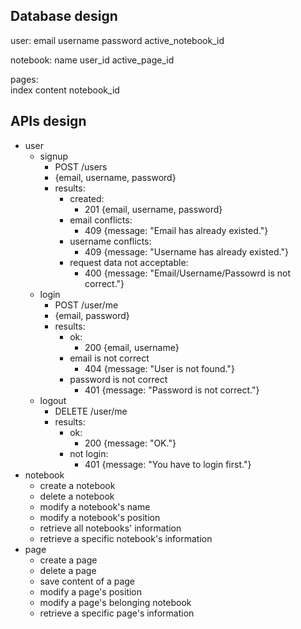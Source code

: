 ## Database design
user:
    email
    username
    password
    active_notebook_id

notebook:
    name
    user_id
    active_page_id

pages:    
    index
    content
    notebook_id


## APIs design

* user
    - signup
        + POST /users
        + {email, username, password}
        + results:
            * created: 
                - 201 {email, username, password}
            * email conflicts: 
                - 409 {message: "Email has already existed."}
            * username conflicts: 
                - 409 {message: "Username has already existed."} 
            * request data not acceptable: 
                - 400 {message: "Email/Username/Passowrd is not correct."}
    - login
        + POST /user/me
        + {email, password}
        + results:
            * ok:
                - 200 {email, username}
            * email is not correct
                - 404 {message: "User is not found."}
            * password is not correct
                - 401 {message: "Password is not correct."}
    - logout
        + DELETE /user/me
        + results:
            * ok:
                - 200 {message: "OK."}
            * not login:
                - 401 {message: "You have to login first."}
* notebook
    - create a notebook
    - delete a notebook
    - modify a notebook's name
    - modify a notebook's position
    - retrieve all notebooks' information
    - retrieve a specific notebook's information
* page
    - create a page
    - delete a page
    - save content of a page
    - modify a page's position
    - modify a page's belonging notebook
    - retrieve a specific page's information